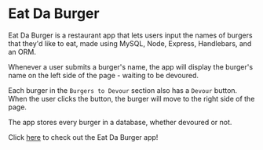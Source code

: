 # Eat Da Burger

Eat Da Burger is a restaurant app that lets users input the names of burgers that they'd like to eat, made using MySQL, Node, Express, Handlebars, and an ORM.

Whenever a user submits a burger's name, the app will display the burger's name on the left side of the page - waiting to be devoured.

Each burger in the `Burgers to Devour` section also has a `Devour` button.  When the user clicks the button, the burger will move to the right side of the page.

The app stores every burger in a database, whether devoured or not.

Click [here](https://quiet-citadel-73891.herokuapp.com/) to check out the Eat Da Burger app!